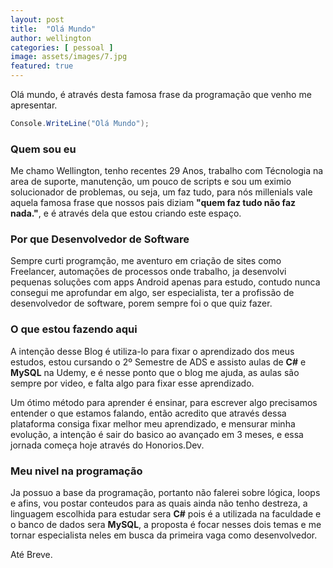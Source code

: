 ```yaml
---
layout: post
title:  "Olá Mundo"
author: wellington
categories: [ pessoal ]
image: assets/images/7.jpg
featured: true
---
```


Olá mundo, é através desta famosa frase da programação que venho me apresentar.

```c#
Console.WriteLine("Olá Mundo");
```

### Quem sou eu

Me chamo Wellington, tenho recentes 29 Anos, trabalho com Técnologia na area de suporte, manutenção, um pouco de scripts e sou um eximio solucionador de problemas, ou seja, um faz tudo, para nós millenials vale aquela famosa frase que nossos pais diziam **"quem faz tudo não faz nada."**, e é através dela que estou criando este espaço.

### Por que Desenvolvedor de Software

Sempre curti programção, me aventuro em criação de sites como Freelancer, automações de processos onde trabalho, ja desenvolvi pequenas soluções com apps Android apenas para estudo, contudo nunca consegui me aprofundar em algo, ser especialista, ter a profissão de desenvolvedor de software, porem sempre foi o que quiz fazer.

### O que estou fazendo aqui

A intenção desse Blog é utiliza-lo para fixar o aprendizado dos meus estudos, estou cursando o 2º Semestre de ADS e assisto aulas de **C#** e **MySQL** na Udemy, e é nesse ponto que o blog me ajuda, as aulas são sempre por video, e falta algo para fixar esse aprendizado. 

Um ótimo método para aprender é ensinar, para escrever algo precisamos entender o que estamos falando, então acredito que através dessa plataforma consiga fixar melhor meu aprendizado, e mensurar minha evolução, a intenção é sair do basico ao avançado em 3 meses, e essa jornada começa hoje através do Honorios.Dev.

### Meu nivel na programação

Ja possuo a base da programação, portanto não falerei sobre lógica, loops e afins, vou postar conteudos para as quais ainda não tenho destreza, a linguagem escolhida para estudar sera **C#** pois é a utilizada na faculdade e o banco de dados sera **MySQL**, a proposta é focar nesses dois temas e me tornar especialista neles em busca da primeira vaga como desenvolvedor.

Até Breve.
